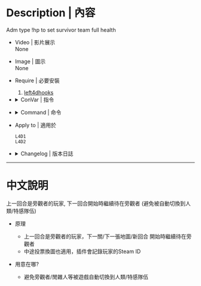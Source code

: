 # Description | 內容
Adm type !hp to set survivor team full health

* Video | 影片展示
<br/>None

* Image | 圖示
<br/>None

* Require | 必要安裝
	1. [left4dhooks](https://forums.alliedmods.net/showthread.php?t=321696)

* <details><summary>ConVar | 指令</summary>

	None
</details>

* <details><summary>Command | 命令</summary>

	None
</details>

* Apply to | 適用於
    ```
    L4D1
    L4D2
    ```

* <details><summary>Changelog | 版本日誌</summary>

	* v1.0h (2024-2-19)
        * Require lef4dhooks
		* Remake code, convert code to latest syntax
		* Fix warnings when compiling on SourceMod 1.11.
		* Optimize code and improve performance
		* Support on vote change map in game
		* Support coop/survival/realism mode

	* 1.2
		* [From SirPlease/L4D2-Competitive-Rework](https://github.com/SirPlease/L4D2-Competitive-Rework/blob/master/addons/sourcemod/scripting/archive/l4d2_spec_stays_spec.sp)
</details>

- - - -
# 中文說明
上一回合是旁觀者的玩家, 下一回合開始時繼續待在旁觀者 (避免被自動切換到人類/特感隊伍)

* 原理
    * 上一回合是旁觀者的玩家，下一關/下一張地圖/新回合 開始時繼續待在旁觀者
	* 中途投票換圖也適用，插件會記錄玩家的Steam ID

* 用意在哪?
	* 避免旁觀者/閒雜人等被遊戲自動切換到人類/特感隊伍
